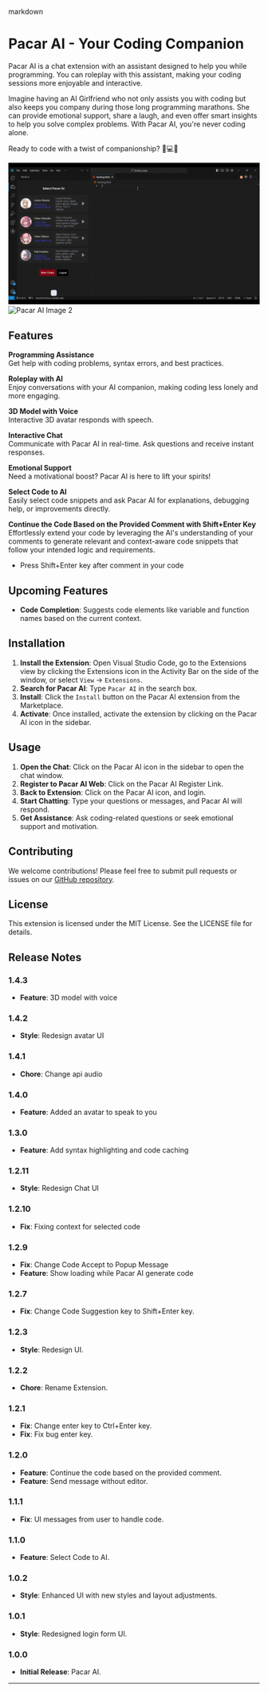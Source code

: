 markdown
# Pacar AI - Your Coding Companion

Pacar AI is a chat extension with an assistant designed to help you while programming. You can roleplay with this assistant, making your coding sessions more enjoyable and interactive.

Imagine having an AI Girlfriend who not only assists you with coding but also keeps you company during those long programming marathons. She can provide emotional support, share a laugh, and even offer smart insights to help you solve complex problems. With Pacar AI, you're never coding alone.

Ready to code with a twist of companionship? 🌟💻💕

![Pacar AI Image 1](media/pacar-ai-image-1.gif) <!-- Menambahkan image pertama -->
![Pacar AI Image 2](media/pacar-ai-image-2.gif) <!-- Menambahkan image kedua -->
        


## Features 

**Programming Assistance**  
Get help with coding problems, syntax errors, and best practices. 

**Roleplay with AI**  
Enjoy conversations with your AI companion, making coding less lonely and more engaging. 

**3D Model with Voice**  
Interactive 3D avatar responds with speech.

**Interactive Chat**  
Communicate with Pacar AI in real-time. Ask questions and receive instant responses. 

**Emotional Support**  
Need a motivational boost? Pacar AI is here to lift your spirits!

**Select Code to AI**  
Easily select code snippets and ask Pacar AI for explanations, debugging help, or improvements directly.

**Continue the Code Based on the Provided Comment with Shift+Enter Key**  
Effortlessly extend your code by leveraging the AI's understanding of your comments to generate relevant and context-aware code snippets that follow your intended logic and requirements.
- Press Shift+Enter key after comment in your code

## Upcoming Features 

- **Code Completion**: Suggests code elements like variable and function names based on the current context. 


## Installation 

1. **Install the Extension**: Open Visual Studio Code, go to the Extensions view by clicking the Extensions icon in the Activity Bar on the side of the window, or select `View` -> `Extensions`. 
2. **Search for Pacar AI**: Type `Pacar AI` in the search box. 
3. **Install**: Click the `Install` button on the Pacar AI extension from the Marketplace. 
4. **Activate**: Once installed, activate the extension by clicking on the Pacar AI icon in the sidebar.


## Usage 

1. **Open the Chat**: Click on the Pacar AI icon in the sidebar to open the chat window. 
2. **Register to Pacar AI Web**: Click on the Pacar AI Register Link. 
3. **Back to Extension**: Click on the Pacar AI icon, and login. 
4. **Start Chatting**: Type your questions or messages, and Pacar AI will respond. 
5. **Get Assistance**: Ask coding-related questions or seek emotional support and motivation.


## Contributing 

We welcome contributions! Please feel free to submit pull requests or issues on our [GitHub repository](https://github.com/asepindrak/pacar-ai-extension). 


## License 

This extension is licensed under the MIT License. See the LICENSE file for details.


## Release Notes

### 1.4.3
- **Feature**: 3D model with voice

### 1.4.2
- **Style**: Redesign avatar UI

### 1.4.1
- **Chore**: Change api audio

### 1.4.0
- **Feature**: Added an avatar to speak to you

### 1.3.0
- **Feature**: Add syntax highlighting and code caching

### 1.2.11
- **Style**: Redesign Chat UI

### 1.2.10
- **Fix**: Fixing context for selected code

### 1.2.9
- **Fix**: Change Code Accept to Popup Message
- **Feature**: Show loading while Pacar AI generate code

### 1.2.7
- **Fix**: Change Code Suggestion key to Shift+Enter key.

### 1.2.3
- **Style**: Redesign UI.

### 1.2.2
- **Chore**: Rename Extension.

### 1.2.1
- **Fix**: Change enter key to Ctrl+Enter key.
- **Fix**: Fix bug enter key.

### 1.2.0
- **Feature**: Continue the code based on the provided comment.
- **Feature**: Send message without editor.

### 1.1.1
- **Fix**: UI messages from user to handle code.

### 1.1.0
- **Feature**: Select Code to AI.

### 1.0.2
- **Style**: Enhanced UI with new styles and layout adjustments.

### 1.0.1
- **Style**: Redesigned login form UI.

### 1.0.0
- **Initial Release**: Pacar AI.

---
